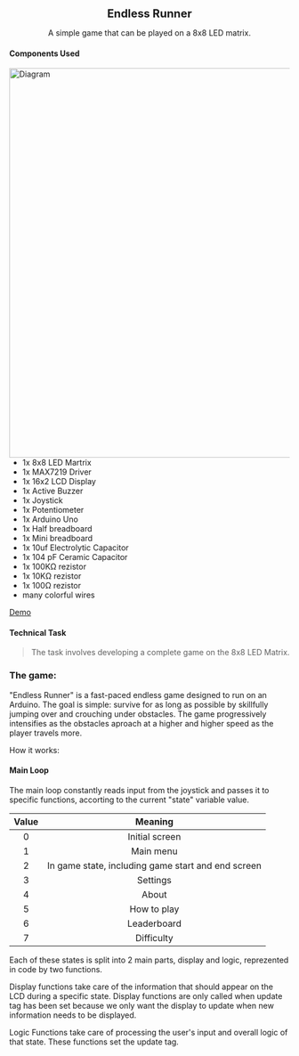 <h1 align="center" style="font-size:20">
Endless Runner
</h1>

<p align="center">
A simple game that can be played on a 8x8 LED matrix.
</p>


#### Components Used

<img src="https://github.com/Pepi100/Endless-Runner/blob/master/Birdseye.png" align="right"
     alt="Diagram" width="700">


* 1x 8x8 LED Martrix
* 1x MAX7219 Driver
* 1x 16x2 LCD Display
* 1x Active Buzzer
* 1x Joystick
* 1x Potentiometer
* 1x Arduino Uno
* 1x Half breadboard
* 1x Mini breadboard
* 1x 10uf Electrolytic Capacitor
* 1x 104 pF Ceramic Capacitor
* 1x 100K&#8486; rezistor
* 1x 10K&#8486; rezistor
* 1x 100&#8486; rezistor
* many colorful wires

[Demo](https://www.youtube.com/watch?v=fO3gBPfXR-w)

#### Technical Task
>The task involves developing a complete game on the 8x8 LED Matrix.

### The game:
     
"Endless Runner" is a fast-paced endless game designed to run on an Arduino. The goal is simple: survive for as long as possible by skillfully jumping over and crouching under obstacles. The game progressively intensifies as the obstacles aproach at a higher and higher speed as the player travels more.



<summary> How it works:</summary>

  #### Main Loop
  

  The main loop constantly reads input from the joystick and passes it to specific functions, accorting to the current "state" variable value.

| Value | Meaning |
| :---:   | :---: |
| 0 | Initial screen  |
| 1 | Main menu  |
| 2 | In game state, including game start and end screen  |
| 3 | Settings  |
| 4 | About  |
| 5 | How to play  |
| 6 | Leaderboard  |
| 7 | Difficulty  |

Each of these states is split into 2 main parts, display and logic, reprezented in code by two functions. 

Display functions take care of the information that should appear on the LCD during a specific state. Display functions are only called when update tag has been set because we only want the display to update when new information needs to be displayed.

Logic Functions take care of processing the user's input and overall logic of that state. These functions set the update tag.

